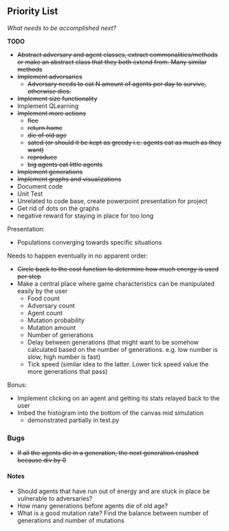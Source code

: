 ## Priority List
*What needs to be accomplished next?*

**TODO**
- ~~Abstract adversary and agent classes, extract commonalities/methods or make an abstract class that they both extend from. Many similar methods~~
- ~~Implement adversaries~~
    - ~~Adversary needs to eat N amount of agents per day to survive, otherwise dies.~~
- ~~Implement size functionality~~
- Implement QLearning
- ~~Implement more actions~~
    - ~~flee~~ 
    - ~~return home~~
    - ~~die of old age~~
    - ~~sated (or should it be kept as greedy i.e. agents eat as much as they want)~~
    - ~~reproduce~~
    - ~~big agents eat little agents~~
- ~~Implement generations~~
- ~~Implement graphs and visualizations~~
- Document code
- Unit Test
- Unrelated to code base, create powerpoint presentation for project
- Get rid of dots on the graphs
- negative reward for staying in place for too long

Presentation:
- Populations converging towards specific situations

Needs to happen eventually in no apparent order:
- ~~Circle back to the cost function to determine how much energy is used per step~~
- Make a central place where game characteristics can be manipulated easily by the user
    - Food count
    - Adversary count
    - Agent count
    - Mutation probability
    - Mutation amount
    - Number of generations
    - Delay between generations (that might want to be somehow calculated based on the number of generations. e.g. low number is slow, high number is fast)
    - Tick speed (similar idea to the latter. Lower tick speed value the more generations that pass)

Bonus:
- Implement clicking on an agent and getting its stats relayed back to the user
- Imbed the histogram into the bottom of the canvas mid simulation
    - demonstrated partially in test.py

### Bugs
- ~~If all the agents die in a generation, the next generation crashed because div by 0~~

#### Notes
- Should agents that have run out of energy and are stuck in place be vulnerable to adversaries?
- How many generations before agents die of old age?
- What is a good mutation rate? Find the balance between number of generations and number of mutations
